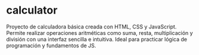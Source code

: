 # calculator
Proyecto de calculadora básica creada con HTML, CSS y JavaScript. Permite realizar operaciones aritméticas como suma, resta, multiplicación y división con una interfaz sencilla e intuitiva. Ideal para practicar lógica de programación y fundamentos de JS.
